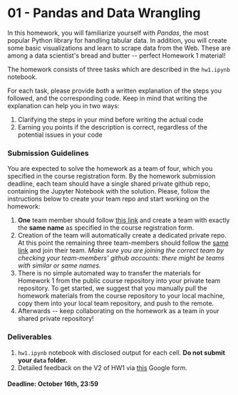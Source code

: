# 01 - Pandas and Data Wrangling

In this homework, you will familiarize yourself with *Pandas*, the most popular Python library for handling tabular data. In addition, you will create some basic visualizations and learn to scrape data from the Web. These are among a data scientist's bread and butter -- perfect Homework 1 material!

The homework consists of three tasks which are described in the `hw1.ipynb` notebook.

For each task, please provide *both* a written explanation of the steps you followed, and the corresponding code. 
Keep in mind that writing the explanation can help you in two ways:
1. Clarifying the steps in your mind before writing the actual code
2. Earning you points if the description is correct, regardless of the potential issues in your code

### Submission Guidelines
You are expected to solve the homework as a team of four, which you specified in the course registration form. By the homework submission deadline, each team should have a single shared private github repo, containing the Jupyter Notebook with the solution. Please, follow the instructions below to create your team repo and start working on the homework:
1. **One** team member should follow [this link](https://classroom.github.com/g/OGUlNgFN) and create a team with exactly the **same name** as specified in the course registration form.
2. Creation of the team will automatically create a dedicated private repo. At this point the remaining three team-members should follow the [same link](https://classroom.github.com/g/OGUlNgFN) and join their team. *Make sure you are joining the correct team by checking your team-members' github accounts: there might be teams with similar or same names.*
3. There is no simple automated way to transfer the materials for Homework 1 from the public course repository into your private team repository. To get started, we suggest that you manually pull the homework materials from the course repository to your local machine, copy them into your local team repository, and push to the remote.
4. Afterwards -- keep collaborating on the homework as a team in your shared private repository!

### Deliverables
1. `hw1.ipynb` notebook with disclosed output for each cell. **Do not submit your `data` folder.**
2. Detailed feedback on the V2 of HW1 via [this](https://forms.gle/q2GVN9TtHqKeBvjCAm) Google form.

#### Deadline: October 16th, 23:59
